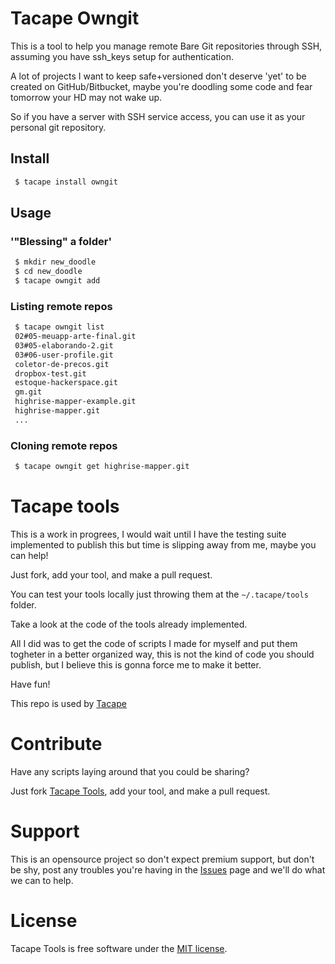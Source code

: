 Tacape Owngit
=============

This is a tool to help you manage remote Bare Git repositories through SSH, assuming you have ssh_keys setup for authentication.

A lot of projects I want to keep safe+versioned don't deserve 'yet' to be created on GitHub/Bitbucket, maybe you're doodling some code and fear tomorrow your HD may not wake up.

So if you have a server with SSH service access, you can use it as your personal git repository.

## Install
```bash
 $ tacape install owngit
```

## Usage
### '"Blessing" a folder'
```bash
 $ mkdir new_doodle
 $ cd new_doodle
 $ tacape owngit add
```

### Listing remote repos
```bash
 $ tacape owngit list
 02#05-meuapp-arte-final.git
 03#05-elaborando-2.git
 03#06-user-profile.git
 coletor-de-precos.git
 dropbox-test.git
 estoque-hackerspace.git
 gm.git
 highrise-mapper-example.git
 highrise-mapper.git
 ...
```

### Cloning remote repos
```bash
 $ tacape owngit get highrise-mapper.git
```

Tacape tools
============

This is a work in progrees, I would wait until I have the testing suite implemented to publish this but time is slipping away from me, maybe you can help!

Just fork, add your tool, and make a pull request.

You can test your tools locally just throwing them at the `~/.tacape/tools` folder.

Take a look at the code of the tools already implemented.

All I did was to get the code of scripts I made for myself and put them togheter in a better organized way, this is not the kind of code you should publish, but I believe this is gonna force me to make it better.

Have fun!

This repo is used by [Tacape](https://github.com/lucasmartins/tacape)

Contribute
==========

Have any scripts laying around that you could be sharing? 

Just fork [Tacape Tools](https://github.com/lucasmartins/tacape-tools), add your tool, and make a pull request.

Support
=======

This is an opensource project so don't expect premium support, but don't be shy, post any troubles you're having in the [Issues](https://github.com/lucasmartins/tacape/issues) page and we'll do what we can to help.

License
=======

Tacape Tools is free software under the [MIT license](http://lucasmartins.mit-license.org).
